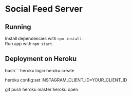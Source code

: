 # Social Feed Server

## Running

Install dependencies with `npm install`.  
Run app with `npm start`.


## Deployment on Heroku
bash```
heroku login
heroku create

heroku config:set INSTAGRAM_CLIENT_ID=YOUR_CLIENT_ID

git push heroku master
heroku open
```